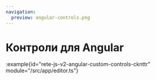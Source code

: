```yaml
---
navigation:
  preview: angular-controls.png
---
```


# Контроли для Angular

:example{id="rete-js-v2-angular-custom-controls-cknttr" module="/src/app/editor.ts"}

